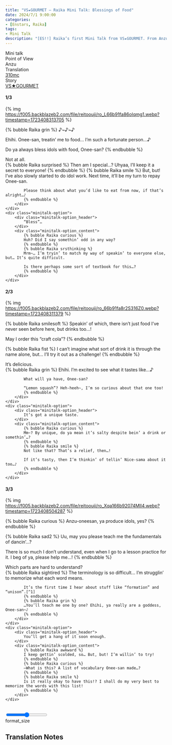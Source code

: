 ```yaml
---
title: "VS★GOURMET – Raika Mini Talk: Blessings of Food"
date: 2024/7/1 9:00:00
categories:
- [Enstars, Raika]
tags:
- Mini Talk
description: "[ES!!] Raika’s first Mini Talk from VS★GOURMET. From Anzu’s POV."
---
```

<div class="three-wrapper" style="--storyColor:#5ac189;--storyColor-rgb:90,193,137;--storyColor-h:147.4;--storyColor-s:45.4%;--storyColor-l:55.5%;">
    <div class="info-area">
        <div class="info">
            <div class="info-item characters">
                <div class="label">
                    Mini talk
                </div>
                <div class="value">
					<a href="/categories/Enstars/Raika" character="Raika"></a>
                </div>
            </div>
            <div class="info-item one">
                <div class="label">
                    Point of View
                </div>
                <div class="value">
                    Anzu
                </div>
            </div>
            <div class="info-item two">
                <div class="label">
                    Translation
                </div>
                <div class="value">
                    <a href="/about">310mc</a>
                </div>
            </div>
            <div class="info-item three">
                <div class="label">
                   Story
                </div>
                <div class="value">
                    <a href="/vs_gourmet">VS★GOURMET</a>
                </div>
            </div>
        </div>
    </div>
</div>

<!-- more -->

#### <div mt="rare"></div> 1/3

{% img https://f005.backblazeb2.com/file/reitoouji/ro_L66b91fa86oIqmg1.webp?timestamp=1723408313705 %}

{% bubble Raika grin %}
♪\~♪\~♪

Ehihi. Onee-san, treatin’ me to food… I’m such a fortunate person…♪

Do ya always bless idols with food, Onee-san?
{% endbubble %}

<div class="minitalk" character="Anzu">
    <div class="minitalk-option">
        <div class="minitalk-option_header">
            Not at all.
        </div>
        <div class="minitalk-option_content">
            {% bubble Raika surprised %}
            Then am I special…? Uhyaa, I’ll keep it a secret to everyone!
            {% endbubble %}
            {% bubble Raika smile %}
            But, but! I’ve also slowly started to do idol work. Next time, it’ll be my turn to repay Onee-san.

            Please think about what you’d like to eat from now, if that’s alright…♪
			{% endbubble %}
        </div>
    </div>
    <div class="minitalk-option">
        <div class="minitalk-option_header">
            “Bless”…
        </div>
        <div class="minitalk-option_content">
            {% bubble Raika curious %}
            Huh? Did I say somethin’ odd in any way?
            {% endbubble %}
            {% bubble Raika srsthinking %}
            Mrm~… I’m tryin’ to match my way of speakin’ to everyone else, but… It’s quite difficult.

            Is there perhaps some sort of textbook for this…?
			{% endbubble %}
        </div>
    </div>
</div>

#### <div mt="rare"></div> 2/3

{% img https://f005.backblazeb2.com/file/reitoouji/ro_66b91fa8r2S316Z0.webp?timestamp=1723408311379 %}

{% bubble Raika smilesoft %}
Speakin’ of which, there isn’t just food I’ve never seen before here, but drinks too…!

May I order this “craft cola”?
{% endbubble %}

{% bubble Raika fist %}
I can’t imagine what sort of drink it is through the name alone, but… I’ll try it out as a challenge!
{% endbubble %}

<div class="minitalk" character="Anzu">
    <div class="minitalk-option">
        <div class="minitalk-option_header">
            It’s delicious.
        </div>
        <div class="minitalk-option_content">
            {% bubble Raika grin %}
            Ehihi. I’m excited to see what it tastes like…♪

            What will ya have, Onee-san?

            “Lemon squash”? Heh-heeh~, I’m so curious about that one too!
			{% endbubble %}
        </div>
    </div>
    <div class="minitalk-option">
        <div class="minitalk-option_header">
            It’s got a unique taste.
        </div>
        <div class="minitalk-option_content">
            {% bubble Raika curious %}
            Mm~? By unique, do ya mean it’s salty despite bein’ a drink or somethin’…?
            {% endbubble %}
            {% bubble Raika smile %}
            Not like that? That’s a relief, then…!

            If it’s tasty, then I’m thinkin’ of tellin’ Nice-sama about it too…♪
			{% endbubble %}
        </div>
    </div>
</div>

#### <div mt="rare"></div> 3/3

{% img https://f005.backblazeb2.com/file/reitoouji/ro_Xqa166b92074MlI4.webp?timestamp=1723408504287 %}

{% bubble Raika curious %}
Anzu-oneesan, ya produce idols, yes?
{% endbubble %}

{% bubble Raika sad2 %}
Uu, may you please teach me the fundamentals of dancin’…?

There is so much I don’t understand, even when I go to a lesson practice for it. I beg of ya, please help me…!
{% endbubble %}

<div class="minitalk" character="Anzu">
    <div class="minitalk-option">
        <div class="minitalk-option_header">
            Which parts are hard to understand?
        </div>
        <div class="minitalk-option_content">
            {% bubble Raika sightired %}
            The terminology is so difficult… I’m strugglin’ to memorize what each word means.

            It’s the first time I hear about stuff like “formation” and “unison”.[^1]
            {% endbubble %}
            {% bubble Raika grin %}
            …You’ll teach me one by one? Ehihi, ya really are a goddess, Onee-san~♪
			{% endbubble %}
        </div>
    </div>
    <div class="minitalk-option">
        <div class="minitalk-option_header">
            You’ll get a hang of it soon enough.
        </div>
        <div class="minitalk-option_content">
            {% bubble Raika awkward %}
            I keep gettin’ scolded, so… But, but! I’m willin’ to try!
            {% endbubble %}
            {% bubble Raika curious %}
            —What is this? A list of vocabulary Onee-san made…?
            {% endbubble %}
            {% bubble Raika smile %}
            Is it really okay to have this!? I shall do my very best to memorize the words with this list!
			{% endbubble %}
        </div>
    </div>
</div>
<br>
<div class="navigation2">
    <div class="toolbar-wrapper">
        <div class="slider-container">
            <input type="range" min="1" max="5" value="3" class="slider">
        </div>
        <div class="toolbar">
            <a target="_blank" href="/translations" class="home-button" title="Translations Masterlist"><i class="fa fa-home"></i></a>
            <div class="toolbar__section">
                <a id="sliderDrop">
                    <span class="material-icons-round" title="Text Size">format_size</span>
                </a>
            </div>
            <a target="_blank" href="/vs_gourmet#Mini-Talks" title="Index"><i class="fa fa-star"></i></a>
            <a href="/vs_gourmet/minitalk/raika_2" title="Raika Mini Talk: Peculiar Recipe"><i class="fa fa-arrow-right"></i></a>
            <a href="#top" class="top-arrow" title="Back to Top"><i class="fa fa-arrow-up"></i></a>
        </div>
    </div>
</div>

## Translation Notes

[^1]: These words are in katakana, i.e. foreign words, hence why Raika struggles to memorize them.